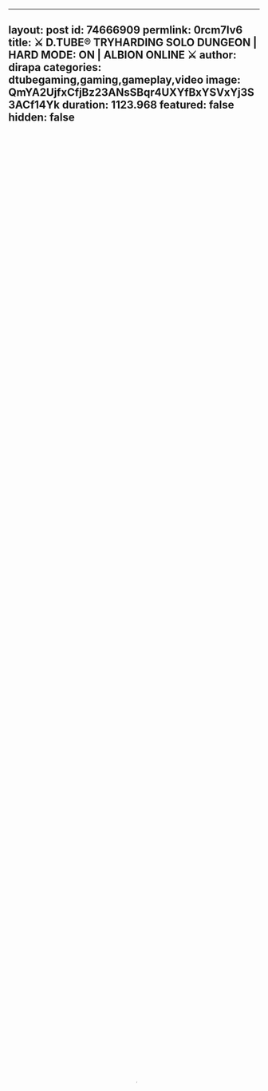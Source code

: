 
---
layout: post
id: 74666909
permlink: 0rcm7lv6
title:  ⚔️ D.TUBE® TRYHARDING SOLO DUNGEON | HARD MODE: ON | ALBION ONLINE ⚔️
author: dirapa
categories: dtubegaming,gaming,gameplay,video
image: QmYA2UjfxCfjBz23ANsSBqr4UXYfBxYSVxYj3S3ACf14Yk
duration: 1123.968
featured: false
hidden: false
---
    
<video poster="https://snap1.d.tube/ipfs/QmYA2UjfxCfjBz23ANsSBqr4UXYfBxYSVxYj3S3ACf14Yk" autoplay="" id="player_html5_api" class="vjs-tech" style="width: 100%; height: 100%;" tabindex="-1" src="https://video.dtube.top/ipfs/QmUN1kPBpyR6nyVuhvKh6o8dLe5dHGDuUvFbN9aeGJ86YH"></video>

Welcome everyone on @dtube 👊😏

I'm Daniel "Dirapa" &...
It's my dungeon adventure as Dagger in Albion Online 👍
I tried to do solo dungeon was really hard.
If someone want to play with us that's my nick:
➡ Dirapa

I hope you will have fun like me ❣
Be ready for more...
💚💛❤️

In free time i invite You to my stream
https://www.vimm.tv/@dirapa :)

See you later, peace ☮ 👋
